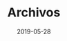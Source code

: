 ---
title: "Archivos"
date: 2019-05-28
layout: "archives"
slug: "archives"
menu:
    main:
        weight: -70
        params: 
            icon: archives
---